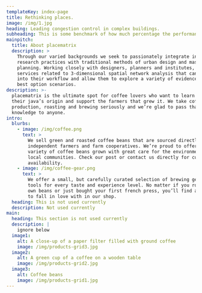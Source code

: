 ```yaml
---
templateKey: index-page
title: Rethinking places.
image: /img/1.jpg
heading: Leading congestion control in complex buildings.
subheading: This is some benchmark of how much percentage the performance can be improved.
mainpitch:
  title: About placematrix
  description: >
    Through our varied backgrounds we seek to passionately integrate innovative
    research practices with traditional methods of urban design and master
    planning. Working closely with designers, planners and institutes, we offer
    services related to 3-dimensional spatial network analysis that can plug-in
    into their workflow and allow them to explore a variety of evidence-based
    best option scenarios.
description: >-
  placematrix is the ultimate spot for coffee lovers who want to learn about
  their java’s origin and support the farmers that grew it. We take coffee
  production, roasting and brewing seriously and we’re glad to pass that
  knowledge to anyone.
intro:
  blurbs:
    - image: /img/coffee.png
      text: >
        We sell green and roasted coffee beans that are sourced directly from
        independent farmers and farm cooperatives. We’re proud to offer a
        variety of coffee beans grown with great care for the environment and
        local communities. Check our post or contact us directly for current
        availability.
    - image: /img/coffee-gear.png
      text: >
        We offer a small, but carefully curated selection of brewing gear and
        tools for every taste and experience level. No matter if you roast your
        own beans or just bought your first french press, you’ll find a gadget
        to fall in love with in our shop.
  heading: This is not used currently
  description: Not used currently
main:
  heading: This section is not used currently
  description: |
    ignore below
  image1:
    alt: A close-up of a paper filter filled with ground coffee
    image: /img/products-grid3.jpg
  image2:
    alt: A green cup of a coffee on a wooden table
    image: /img/products-grid2.jpg
  image3:
    alt: Coffee beans
    image: /img/products-grid1.jpg
---
```


